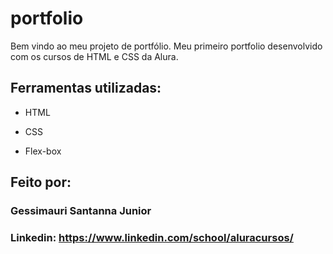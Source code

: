 # portfolio
Bem vindo ao meu projeto de portfólio.
Meu primeiro portfolio desenvolvido com os cursos de HTML e CSS da Alura.

## Ferramentas utilizadas:

* HTML

* CSS

* Flex-box

## Feito por:

### Gessimauri Santanna Junior

### Linkedin: https://www.linkedin.com/school/aluracursos/
